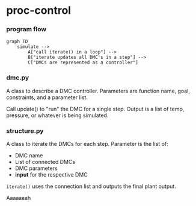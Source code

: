 # proc-control

### program flow
```mermaid
graph TD
    simulate --> 
        A["call iterate() in a loop"] -->
        B["iterate updates all DMC's in a step"] -->
        C["DMCs are represented as a controller"]
```

### dmc.py
A class to describe a DMC controller. Parameters are function name, goal, constraints, and a parameter list. 

Call update() to "run" the DMC for a single step. Output is a list of temp, pressure, or whatever is being simulated. 

### structure.py
A class to iterate the DMCs for each step. Parameter is the list of:
* DMC name
* List of connected DMCs
* DMC parameters
* **input** for the respective DMC

`iterate()` uses the connection list and outputs the final plant output. 

Aaaaaaah
